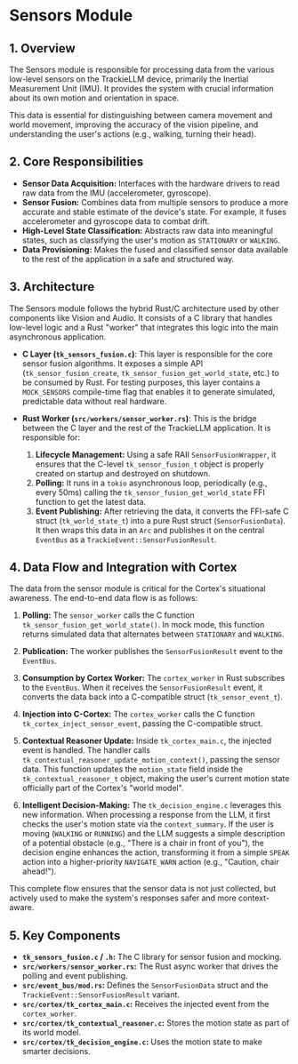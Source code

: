 <!-- This documentation was written by Jules - Google labs bot. -->

# Sensors Module

## 1. Overview

The Sensors module is responsible for processing data from the various low-level sensors on the TrackieLLM device, primarily the Inertial Measurement Unit (IMU). It provides the system with crucial information about its own motion and orientation in space.

This data is essential for distinguishing between camera movement and world movement, improving the accuracy of the vision pipeline, and understanding the user's actions (e.g., walking, turning their head).

## 2. Core Responsibilities

-   **Sensor Data Acquisition:** Interfaces with the hardware drivers to read raw data from the IMU (accelerometer, gyroscope).
-   **Sensor Fusion:** Combines data from multiple sensors to produce a more accurate and stable estimate of the device's state. For example, it fuses accelerometer and gyroscope data to combat drift.
-   **High-Level State Classification:** Abstracts raw data into meaningful states, such as classifying the user's motion as `STATIONARY` or `WALKING`.
-   **Data Provisioning:** Makes the fused and classified sensor data available to the rest of the application in a safe and structured way.

## 3. Architecture

The Sensors module follows the hybrid Rust/C architecture used by other components like Vision and Audio. It consists of a C library that handles low-level logic and a Rust "worker" that integrates this logic into the main asynchronous application.

-   **C Layer (`tk_sensors_fusion.c`)**: This layer is responsible for the core sensor fusion algorithms. It exposes a simple API (`tk_sensor_fusion_create`, `tk_sensor_fusion_get_world_state`, etc.) to be consumed by Rust. For testing purposes, this layer contains a `MOCK_SENSORS` compile-time flag that enables it to generate simulated, predictable data without real hardware.

-   **Rust Worker (`src/workers/sensor_worker.rs`)**: This is the bridge between the C layer and the rest of the TrackieLLM application. It is responsible for:
    1.  **Lifecycle Management:** Using a safe RAII `SensorFusionWrapper`, it ensures that the C-level `tk_sensor_fusion_t` object is properly created on startup and destroyed on shutdown.
    2.  **Polling:** It runs in a `tokio` asynchronous loop, periodically (e.g., every 50ms) calling the `tk_sensor_fusion_get_world_state` FFI function to get the latest data.
    3.  **Event Publishing:** After retrieving the data, it converts the FFI-safe C struct (`tk_world_state_t`) into a pure Rust struct (`SensorFusionData`). It then wraps this data in an `Arc` and publishes it on the central `EventBus` as a `TrackieEvent::SensorFusionResult`.

## 4. Data Flow and Integration with Cortex

The data from the sensor module is critical for the Cortex's situational awareness. The end-to-end data flow is as follows:

1.  **Polling:** The `sensor_worker` calls the C function `tk_sensor_fusion_get_world_state()`. In mock mode, this function returns simulated data that alternates between `STATIONARY` and `WALKING`.

2.  **Publication:** The worker publishes the `SensorFusionResult` event to the `EventBus`.

3.  **Consumption by Cortex Worker:** The `cortex_worker` in Rust subscribes to the `EventBus`. When it receives the `SensorFusionResult` event, it converts the data back into a C-compatible struct (`tk_sensor_event_t`).

4.  **Injection into C-Cortex:** The `cortex_worker` calls the C function `tk_cortex_inject_sensor_event`, passing the C-compatible struct.

5.  **Contextual Reasoner Update:** Inside `tk_cortex_main.c`, the injected event is handled. The handler calls `tk_contextual_reasoner_update_motion_context()`, passing the sensor data. This function updates the `motion_state` field inside the `tk_contextual_reasoner_t` object, making the user's current motion state officially part of the Cortex's "world model".

6.  **Intelligent Decision-Making:** The `tk_decision_engine.c` leverages this new information. When processing a response from the LLM, it first checks the user's motion state via the `context_summary`. If the user is moving (`WALKING` or `RUNNING`) and the LLM suggests a simple description of a potential obstacle (e.g., "There is a chair in front of you"), the decision engine enhances the action, transforming it from a simple `SPEAK` action into a higher-priority `NAVIGATE_WARN` action (e.g., "Caution, chair ahead!").

This complete flow ensures that the sensor data is not just collected, but actively used to make the system's responses safer and more context-aware.

## 5. Key Components

-   **`tk_sensors_fusion.c` / `.h`:** The C library for sensor fusion and mocking.
-   **`src/workers/sensor_worker.rs`:** The Rust async worker that drives the polling and event publishing.
-   **`src/event_bus/mod.rs`:** Defines the `SensorFusionData` struct and the `TrackieEvent::SensorFusionResult` variant.
-   **`src/cortex/tk_cortex_main.c`:** Receives the injected event from the `cortex_worker`.
-   **`src/cortex/tk_contextual_reasoner.c`:** Stores the motion state as part of its world model.
-   **`src/cortex/tk_decision_engine.c`:** Uses the motion state to make smarter decisions.
